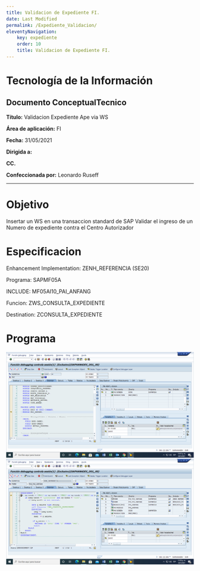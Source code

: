 ```yaml
---
title: Validacion de Expediente FI.
date: Last Modified
permalink: /Expediente_Validacion/
eleventyNavigation:
    key: expediente
    order: 10
    title: Validacion de Expediente FI.
---
```


# Tecnología de la Información
## Documento ConceptualTecnico

**Título:** Validacion Expediente Ape via WS

**Área de aplicación:**	FI

**Fecha:** 31/05/2021

**Dirigida a:**	

**CC.**	

**Confeccionada por:** Leonardo Ruseff

***

# Objetivo
Insertar un WS en una transaccion standard de SAP 
Validar el ingreso de un Numero de expediente contra el Centro Autorizador

# Especificacion
Enhancement Implementation:  ZENH_REFERENCIA (SE20)

Programa: SAPMF05A

INCLUDE: MF05AI10_PAI_ANFANG 

Funcion: ZWS_CONSULTA_EXPEDIENTE 

Destination: ZCONSULTA_EXPEDIENTE

# Programa
![Prueba](images/Standard_01.png)
![Prueba](images/Standard_02.png)